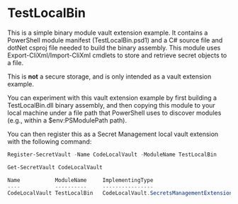 # TestLocalBin

This is a simple binary module vault extension example.
It contains a PowerShell module manifest (TestLocalBin.psd1) and a C# source file and dotNet csproj file needed to build the binary assembly.
This module uses Export-CliXml/Import-CliXml cmdlets to store and retrieve secret objects to a file.  

This is **not** a secure storage, and is only intended as a vault extension example.  

You can experiment with this vault extension example by first building a TestLocalBin.dll binary assembly, and then copying this module to your local machine under a file path that PowerShell uses to discover modules (e.g., within a $env:PSModulePath path).  

You can then register this as a Secret Management local vault extension with the following command:  

```powershell
Register-SecretVault -Name CodeLocalVault -ModuleName TestLocalBin

Get-SecretVault CodeLocalVault

Name           ModuleName     ImplementingType
----           ----------     ----------------
CodeLocalVault TestLocalBin   CodeLocalVault.SecretsManagementExtension
```

